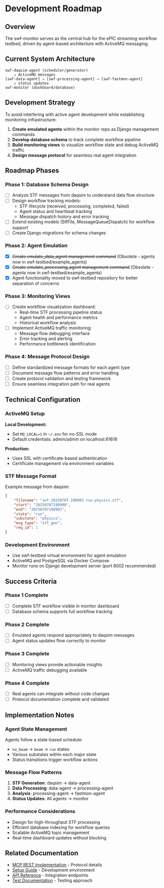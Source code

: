 # Development Roadmap

## Overview

The swf-monitor serves as the central hub for the ePIC streaming workflow testbed, driven by agent-based architecture with ActiveMQ messaging.

## Current System Architecture

```
swf-daqsim-agent (scheduler/generator)
    ↓ ActiveMQ messages
[swf-data-agent] → [swf-processing-agent] → [swf-fastmon-agent]
    ↓ status updates
swf-monitor (dashboard/database)
```

## Development Strategy

To avoid interfering with active agent development while establishing monitoring infrastructure:

1. **Create emulated agents** within the monitor repo as Django management commands
2. **Develop database schema** to track complete workflow pipeline
3. **Build monitoring views** to visualize workflow state and debug ActiveMQ traffic
4. **Design message protocol** for seamless real agent integration

## Roadmap Phases

### Phase 1: Database Schema Design

- [ ] Analyze STF messages from daqsim to understand data flow structure
- [ ] Design workflow tracking models:
  - STF lifecycle (received, processing, completed, failed)
  - Agent status and heartbeat tracking
  - Message dispatch history and error tracking
- [ ] Extend existing models (StfFile, MessageQueueDispatch) for workflow support
- [ ] Create Django migrations for schema changes

### Phase 2: Agent Emulation

- [x] ~~Create emulate_data_agent management command~~ (Obsolete - agents now in swf-testbed/example_agents)
- [x] ~~Create emulate_processing_agent management command~~ (Obsolete - agents now in swf-testbed/example_agents)
- [x] Agent functionality moved to swf-testbed repository for better separation of concerns

### Phase 3: Monitoring Views

- [ ] Create workflow visualization dashboard:
  - Real-time STF processing pipeline status
  - Agent health and performance metrics
  - Historical workflow analysis
- [ ] Implement ActiveMQ traffic monitoring:
  - Message flow debugging interface
  - Error tracking and alerting
  - Performance bottleneck identification

### Phase 4: Message Protocol Design

- [ ] Define standardized message formats for each agent type
- [ ] Document message flow patterns and error handling
- [ ] Create protocol validation and testing framework
- [ ] Ensure seamless integration path for real agents

## Technical Configuration

### ActiveMQ Setup

**Local Development:**
- Set `MQ_LOCAL=1` in `~/.env` for no-SSL mode
- Default credentials: admin/admin on localhost:61616

**Production:**
- Uses SSL with certificate-based authentication
- Certificate management via environment variables

### STF Message Format

Example message from daqsim:
```json
{
    "filename": "swf.20250707.190903.run.physics.stf",
    "start": "20250707190900",
    "end": "20250707190903", 
    "state": "run",
    "substate": "physics",
    "msg_type": "stf_gen",
    "req_id": 1
}
```

### Development Environment

- Use swf-testbed virtual environment for agent emulation
- ActiveMQ and PostgreSQL via Docker Compose
- Monitor runs on Django development server (port 8002 recommended)

## Success Criteria

### Phase 1 Complete
- [ ] Complete STF workflow visible in monitor dashboard  
- [ ] Database schema supports full workflow tracking

### Phase 2 Complete  
- [ ] Emulated agents respond appropriately to daqsim messages
- [ ] Agent status updates flow correctly to monitor

### Phase 3 Complete
- [ ] Monitoring views provide actionable insights
- [ ] ActiveMQ traffic debugging available

### Phase 4 Complete
- [ ] Real agents can integrate without code changes
- [ ] Protocol documentation complete and validated

## Implementation Notes

### Agent State Management

Agents follow a state-based schedule:
- `no_beam` → `beam` → `run` states
- Various substates within each major state
- Status transitions trigger workflow actions

### Message Flow Patterns

1. **STF Generation**: daqsim → data-agent
2. **Data Processing**: data-agent → processing-agent  
3. **Analysis**: processing-agent → fastmon-agent
4. **Status Updates**: All agents → monitor

### Performance Considerations

- Design for high-throughput STF processing
- Efficient database indexing for workflow queries
- Scalable ActiveMQ topic management
- Real-time dashboard updates without blocking

## Related Documentation

- [MCP REST Implementation](MCP_REST_IMPLEMENTATION.md) - Protocol details
- [Setup Guide](SETUP_GUIDE.md) - Development environment
- [API Reference](API_REFERENCE.md) - Integration endpoints
- [Test Documentation](TEST_REFACTORING_REPORT.md) - Testing approach